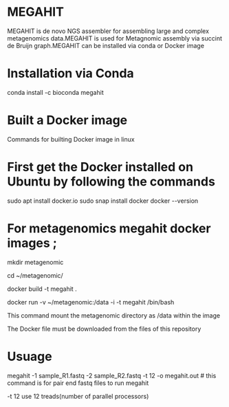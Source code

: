 # MEGAHIT


MEGAHIT is de novo NGS assembler for assembling large and complex metagenomics data.MEGAHIT is used for Metagnomic assembly via succint de Bruijn graph.MEGAHIT can be installed via conda or Docker image

# Installation via Conda

conda install -c bioconda megahit

# Built a Docker image
Commands for builting Docker image in linux 

# First get the Docker installed on Ubuntu by following the commands

sudo apt install docker.io
sudo snap install docker
docker --version

# For metagenomics megahit docker images ;

mkdir metagenomic

cd ~/metagenomic/

docker build -t megahit .

docker run -v ~/metagenomic:/data -i -t megahit /bin/bash

This command mount the metagenomic directory as /data within the image

The Docker file must be downloaded from the files of this repository

# Usuage

megahit -1 sample_R1.fastq -2 sample_R2.fastq -t 12 -o megahit.out # this command is for pair end fastq files to run megahit

-t 12 use 12 treads(number of parallel processors)







